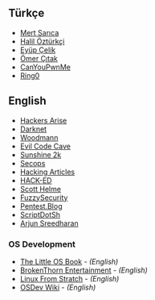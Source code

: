 ## Türkçe

- [Mert Sarıca](https://www.mertsarica.com/)
- [Halil Öztürkçi](http://halilozturkci.com/)
- [Eyüp Çelik](http://eyupcelik.com.tr/)
- [Ömer Çıtak](https://omercitak.com/)
- [CanYouPwnMe](https://canyoupwn.me/)
- [Ring0](https://ring0.info/)

## English

- [Hackers Arise](https://www.hackers-arise.com/)
- [Darknet](https://www.darknet.org.uk/)
- [Woodmann](http://woodmann.com/)
- [Evil Code Cave](https://evilcodecave.wordpress.com/)
- [Sunshine 2k](http://www.sunshine2k.de/)
- [Secops](http://secops.blog/)
- [Hacking Articles](http://www.hackingarticles.in/)
- [HACK-ED](https://hack-ed.net/)
- [Scott Helme](https://scotthelme.co.uk/)
- [FuzzySecurity](http://www.fuzzysecurity.com/index.html)
- [Pentest.Blog](https://pentest.blog/)
- [ScriptDotSh](https://scriptdotsh.com/)
- [Arjun Sreedharan](https://arjunsreedharan.org/)

### OS Development

- [The Little OS Book](https://littleosbook.github.io/) - *(English)*
- [BrokenThorn Entertainment](http://www.brokenthorn.com/Resources/OSDevIndex.html) - *(English)*
- [Linux From Stratch](http://www.linuxfromscratch.org/lfs/read.html) - *(English)*
- [OSDev Wiki](https://wiki.osdev.org/Main_Page) - *(English)*
